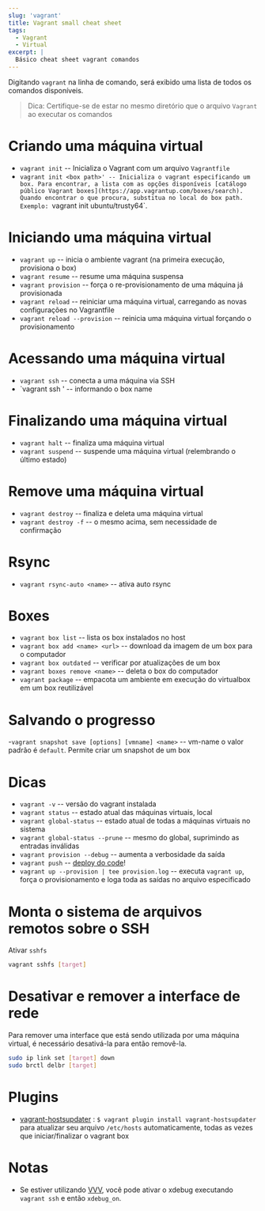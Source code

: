 ```yaml
---
slug: 'vagrant'
title: Vagrant small cheat sheet
tags:
  - Vagrant
  - Virtual
excerpt: |
  Básico cheat sheet vagrant comandos
---
```


Digitando `vagrant` na linha de comando, será exibido uma lista de todos os comandos disponíveis.

> Dica: Certifique-se de estar no mesmo diretório que o arquivo `Vagrant` ao executar os comandos

# Criando uma máquina virtual

- `vagrant init` -- Inicializa o Vagrant com um arquivo `Vagrantfile`
- `vagrant init <box path>' -- Inicializa o vagrant especificando um box. Para encontrar, a lista com as opções disponíveis [catálogo público Vagrant boxes](https://app.vagrantup.com/boxes/search). Quando encontrar o que procura, substitua no local do box path. Exemplo: `vagrant init ubuntu/trusty64`.

# Iniciando uma máquina virtual

- `vagrant up` -- inicia o ambiente vagrant (na primeira execução, provisiona o box)
- `vagrant resume` -- resume uma máquina suspensa
- `vagrant provision` -- força o re-provisionamento de uma máquina já provisionada
- `vagrant reload` -- reiniciar uma máquina virtual, carregando as novas configurações no Vagrantfile
- `vagrant reload --provision` -- reinicia uma máquina virtual forçando o provisionamento

# Acessando uma máquina virtual

- `vagrant ssh` -- conecta a uma máquina via SSH
- `vagrant ssh <box name>' -- informando o box name

# Finalizando uma máquina virtual

- `vagrant halt` -- finaliza uma máquina virtual
- `vagrant suspend` -- suspende uma máquina virtual (relembrando o último estado)

# Remove uma máquina virtual

- `vagrant destroy` -- finaliza e deleta uma máquina virtual
- `vagrant destroy -f` -- o mesmo acima, sem necessidade de confirmação

# Rsync

- `vagrant rsync-auto <name>` -- ativa auto rsync

# Boxes

- `vagrant box list` -- lista os box instalados no host
- `vagrant box add <name> <url>` -- download da imagem de um box para o computador
- `vagrant box outdated` -- verificar por atualizações de um box
- `vagrant boxes remove <name>` -- deleta o box do computador
- `vagrant package` -- empacota um ambiente em execução do virtualbox em um box reutilizável

# Salvando o progresso

-`vagrant snapshot save [options] [vmname] <name>` -- vm-name o valor padrão é `default`. Permite criar um snapshot de um box

# Dicas

- `vagrant -v` -- versão do vagrant instalada
- `vagrant status` -- estado atual das máquinas virtuais, local
- `vagrant global-status` -- estado atual de todas a máquinas virtuais no sistema
- `vagrant global-status --prune` -- mesmo do global, suprimindo as entradas inválidas
- `vagrant provision --debug` -- aumenta a verbosidade da saída
- `vagrant push` -- [deploy do code](http://docs.vagrantup.com/v2/push/index.html)!
- `vagrant up --provision | tee provision.log` -- executa `vagrant up`, força o provisionamento e loga toda as saídas no arquivo especificado

# Monta o sistema de arquivos remotos sobre o SSH

Ativar `sshfs`

```bash
vagrant sshfs [target]
```

# Desativar e remover a interface de rede

Para remover uma interface que está sendo utilizada por uma máquina virtual, é necessário desativá-la para então removê-la.

```bash
sudo ip link set [target] down
sudo brctl delbr [target]
```

# Plugins

- [vagrant-hostsupdater](https://github.com/cogitatio/vagrant-hostsupdater) : `$ vagrant plugin install vagrant-hostsupdater` para atualizar seu arquivo `/etc/hosts` automaticamente, todas as vezes que iniciar/finalizar o vagrant box

# Notas

- Se estiver utilizando [VVV](https://github.com/varying-vagrant-vagrants/vvv/), você pode ativar o xdebug executando `vagrant ssh` e então `xdebug_on`.
